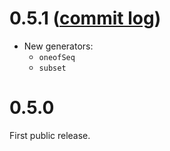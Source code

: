 # 0.5.1 ([commit log](https://github.com/japgolly/nyaya/compare/v0.5.0...v0.5.1))


* New generators:
  * `oneofSeq`
  * `subset`


# 0.5.0

First public release.
